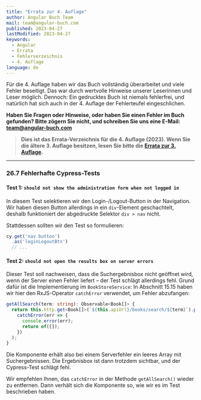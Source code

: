 ```yaml
---
title: "Errata zur 4. Auflage"
author: Angular Buch Team
mail: team@angular-buch.com
published: 2023-04-27
lastModified: 2023-04-27
keywords:
  - Angular
  - Errata
  - Fehlerverzeichnis
  - 4. Auflage
language: de
---
```


Für die 4. Auflage haben wir das Buch vollständig überarbeitet und viele Fehler beseitigt.
Das war durch wertvolle Hinweise unserer Leserinnen und Leser möglich. Dennoch: Ein gedrucktes Buch ist niemals fehlerfrei, und natürlich hat sich auch in der 4. Auflage der Fehlerteufel eingeschlichen.

**Haben Sie Fragen oder Hinweise, oder haben Sie einen Fehler im Buch gefunden?
Bitte zögern Sie nicht, und schreiben Sie uns eine E-Mail: team@angular-buch.com**

> **Dies ist das Errata-Verzeichnis für die 4. Auflage (2023). Wenn Sie die ältere 3. Auflage besitzen, lesen Sie bitte die [Errata zur 3. Auflage](/blog/errata-3a).**

------

### 26.7 Fehlerhafte Cypress-Tests

#### Test 1: `should not show the administration form when not logged in`

In diesem Test selektieren wir den Login-/Logout-Button in der Navigation.
Wir haben diesen Button allerdings in ein `div`-Element geschachtelt, deshalb funktioniert der abgedruckte Selektor `div > nav` nicht.

Stattdessen sollten wir den Test so formulieren:

```ts
cy.get('nav button')
  .as('loginLogoutBtn')
  // ...
```

#### Test 2: `should not open the results box on server errors`

Dieser Test soll nachweisen, dass die Suchergebnisbox nicht geöffnet wird, wenn der Server einen Fehler liefert – der Test schlägt allerdings fehl.
Grund dafür ist die Implementierung im `BookStoreService`: In Abschnitt 15.15 haben wir hier den RxJS-Operator `catchError` verwendet, um Fehler abzufangen:

```ts
getAllSearch(term: string): Observable<Book[]> {
  return this.http.get<Book[]>(`${this.apiUrl}/books/search/${term}`).pipe(
    catchError(err => {
      console.error(err);
      return of([]);
    })
  );
}
```

Die Komponente erhält also bei einem Serverfehler ein leeres Array mit Suchergebnissen.
Die Ergebnisbox ist dann trotzdem sichtbar, und der Cypress-Test schlägt fehl.

Wir empfehlen Ihnen, das `catchError` in der Methode `getAllSearch()` wieder zu entfernen.
Dann verhält sich die Komponente so, wie wir es im Test beschrieben haben.






